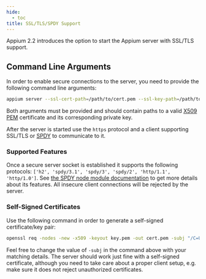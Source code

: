 ```yaml
---
hide:
  - toc
title: SSL/TLS/SPDY Support
---
```


Appium 2.2 introduces the option to start the Appium server with SSL/TLS support.

## Command Line Arguments

In order to enable secure connections to the server, you need to provide the following command
line arguments:

```bash
appium server --ssl-cert-path=/path/to/cert.pem --ssl-key-path=/path/to/key.pem
```

Both arguments must be provided and should contain paths to a valid
[X509 PEM](https://www.ssl.com/guide/pem-der-crt-and-cer-x-509-encodings-and-conversions/)
certificate and its corresponding private key.

After the server is started use the `https` protocol and a client supporting SSL/TLS or
[SPDY](https://en.wikipedia.org/wiki/SPDY) to communicate to it.

### Supported Features

Once a secure server socket is established it supports the following protocols:
`['h2', 'spdy/3.1', 'spdy/3', 'spdy/2', 'http/1.1', 'http/1.0']`. See
[the SPDY node module documentation](https://www.npmjs.com/package/spdy) to get more details about
its features. All insecure client connections will be rejected by the server.

### Self-Signed Certificates

Use the following command in order to generate a self-signed certificate/key pair:

```bash
openssl req -nodes -new -x509 -keyout key.pem -out cert.pem -subj "/C=US/ST=State/L=City/O=company/OU=Com/CN=www.testserver.local"
```

Feel free to change the value of `-subj` in the command above with your matching details. The server
should work just fine with a self-signed certificate, although you need to take care about a proper
client setup, e.g. make sure it does not reject unauthorized certificates.

